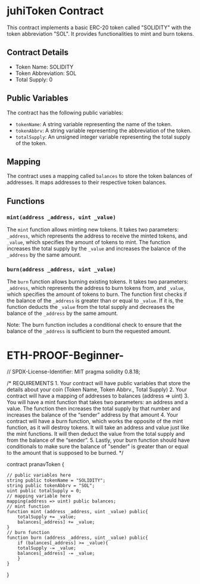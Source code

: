# juhiToken Contract

This contract implements a basic ERC-20 token called "SOLIDITY" with the token abbreviation "SOL". It provides functionalities to mint and burn tokens.

## Contract Details

- Token Name: SOLIDITY
- Token Abbreviation: SOL
- Total Supply: 0

## Public Variables

The contract has the following public variables:

- `tokenName`: A string variable representing the name of the token.
- `tokenAbbrv`: A string variable representing the abbreviation of the token.
- `totalSupply`: An unsigned integer variable representing the total supply of the token.

## Mapping

The contract uses a mapping called `balances` to store the token balances of addresses. It maps addresses to their respective token balances.

## Functions

### `mint(address _address, uint _value)`

The `mint` function allows minting new tokens. It takes two parameters: `_address`, which represents the address to receive the minted tokens, and `_value`, which specifies the amount of tokens to mint. The function increases the total supply by the `_value` and increases the balance of the `_address` by the same amount.

### `burn(address _address, uint _value)`

The `burn` function allows burning existing tokens. It takes two parameters: `_address`, which represents the address to burn tokens from, and `_value`, which specifies the amount of tokens to burn. The function first checks if the balance of the `_address` is greater than or equal to `_value`. If it is, the function deducts the `_value` from the total supply and decreases the balance of the `_address` by the same amount.

Note: The burn function includes a conditional check to ensure that the balance of the `_address` is sufficient to burn the requested amount.
# ETH-PROOF-Beginner-
// SPDX-License-Identifier: MIT
pragma solidity 0.8.18;

/*
       REQUIREMENTS
    1. Your contract will have public variables that store the details about your coin (Token Name, Token Abbrv., Total Supply)
    2. Your contract will have a mapping of addresses to balances (address => uint)
    3. You will have a mint function that takes two parameters: an address and a value. 
       The function then increases the total supply by that number and increases the balance 
       of the “sender” address by that amount
    4. Your contract will have a burn function, which works the opposite of the mint function, as it will destroy tokens. 
       It will take an address and value just like the mint functions. It will then deduct the value from the total supply 
       and from the balance of the “sender”.
    5. Lastly, your burn function should have conditionals to make sure the balance of "sender" is greater than or equal 
       to the amount that is supposed to be burned.
*/

contract pranavToken {

    // public variables here
    string public tokenName = "SOLIDITY";
    string public tokenAbbrv = "SOL";
    uint public totalSupply = 0;
    // mapping variable here
    mapping(address => uint) public balances;
    // mint function
    function mint (address _address, uint _value) public{
        totalSupply += _value;
        balances[_address] += _value;
    }
    // burn function
    function burn (address _address, uint _value) public{
        if (balances[_address] >= _value){
        totalSupply -= _value;
        balances[_address] -= _value;
        }
    }    
}
